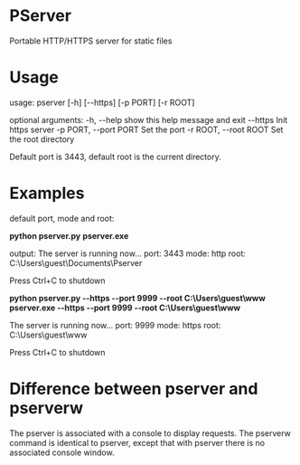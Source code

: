 # PServer
Portable HTTP/HTTPS server for static files

# Usage
usage: pserver [-h] [--https] [-p PORT] [-r ROOT]
 
optional arguments:
-h, --help show this help message and exit
--https Init https server
-p PORT, --port PORT Set the port
-r ROOT, --root ROOT Set the root directory

Default port is 3443, default root is the current directory.

# Examples

default port, mode and root:

**python pserver.py**
**pserver.exe**

output:
The server is running now...
    port: 3443
    mode: http
    root: C:\Users\guest\Documents\Pserver

Press Ctrl+C to shutdown

**python pserver.py --https --port 9999 --root C:\Users\guest\www**
**pserver.exe --https --port 9999 --root C:\Users\guest\www**

The server is running now...
    port: 9999
    mode: https
    root: C:\Users\guest\www

Press Ctrl+C to shutdown

# Difference between pserver and pserverw
The pserver is associated with a console to display requests.
The pserverw command is identical to pserver, except that with pserver there is no associated console window.
